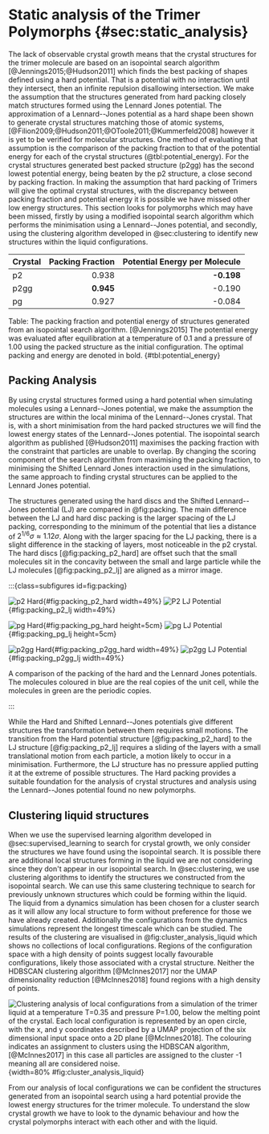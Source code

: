 # Static analysis of the Trimer Polymorphs {#sec:static_analysis}

The lack of observable crystal growth
means that the crystal structures for the trimer molecule
are based on an isopointal search algorithm [@Jennings2015;@Hudson2011]
which finds the best packing of shapes defined using a hard potential.
That is a potential with no interaction until they intersect,
then an infinite repulsion disallowing intersection.
We make the assumption that the structures generated from hard packing
closely match structures formed using the Lennard Jones potential.
The approximation of a Lennard--Jones potential as a hard shape
been shown to generate crystal structures
matching those of atomic systems, [@Filion2009;@Hudson2011;@OToole2011;@Kummerfeld2008]
however it is yet to be verified for molecular structures.
One method of evaluating that assumption
is the comparison of the packing fraction to that of the potential energy
for each of the crystal structures (@tbl:potential_energy).
For the crystal structures generated best packed structure (p2gg)
has the second lowest potential energy,
being beaten by the p2 structure,
a close second by packing fraction.
In making the assumption that hard packing of Trimers
will give the optimal crystal structures,
with the discrepancy between packing fraction and potential energy
it is possible we have missed other low energy structures.
This section looks for polymorphs which may have been missed,
firstly by using a modified isopointal search algorithm
which performs the minimisation using a Lennard--Jones potential,
and secondly, using the clustering algorithm developed in @sec:clustering
to identify new structures within the liquid configurations.

Crystal| Packing Fraction |Potential Energy per Molecule
-------| ----------------:|-------------:
p2     | 0.938            | **-0.198**
p2gg   | **0.945**        | -0.190
pg     | 0.927            | -0.084

Table: The packing fraction and potential energy of structures generated
from an isopointal search algorithm. [@Jennings2015]
The potential energy was evaluated after equilibration at a
temperature of 0.1 and a pressure of 1.00
using the packed structure as the initial configuration.
The optimal packing and energy are denoted in bold. {#tbl:potential_energy}

## Packing Analysis

By using crystal structures formed using a hard potential
when simulating molecules using a Lennard--Jones potential,
we make the assumption the structures
are within the local minima of the Lennard--Jones crystal.
That is, with a short minimisation from the hard packed structures
we will find the lowest energy states of the Lennard--Jones potential.
The isopointal search algorithm as published [@Hudson2011]
maximises the packing fraction with the constraint
that particles are unable to overlap.
By changing the scoring component of the search algorithm from
maximising the packing fraction,
to minimising the Shifted Lennard Jones interaction used in the simulations,
the same approach to finding crystal structures
can be applied to the Lennard Jones potential.

The structures generated using
the hard discs and the Shifted Lennard--Jones potential (LJ)
are compared in @fig:packing.
The main difference between the LJ and hard disc packing
is the larger spacing of the LJ packing,
corresponding to the minimum of the potential
that lies a distance of $2^{1/6}\sigma \approx 1.12\sigma$.
Along with the larger spacing for the LJ packing,
there is a slight difference in the stacking of layers,
most noticeable in the p2 crystal.
The hard discs [@fig:packing_p2_hard] are offset
such that the small molecules sit in the concavity between
the small and large particle
while the LJ molecules [@fig:packing_p2_lj] are aligned
as a mirror image.

:::{class=subfigures id=fig:packing}

![p2 Hard](../Projects/Crystal_Melting/figures/Trimer-p2-Hard.svg){#fig:packing_p2_hard width=49%}
![P2 LJ Potential](../Projects/Crystal_Melting/figures/Trimer-p2-LJ.svg){#fig:packing_p2_lj width=49%}

![pg
Hard](../Projects/Crystal_Melting/figures/Trimer-p1g1-Hard.svg){#fig:packing_pg_hard height=5cm}
![pg LJ
Potential](../Projects/Crystal_Melting/figures/Trimer-p1g1-LJ.svg){#fig:packing_pg_lj height=5cm}

![p2gg
Hard](../Projects/Crystal_Melting/figures/Trimer-p2gg-Hard.svg){#fig:packing_p2gg_hard width=49%}
![p2gg LJ
Potential](../Projects/Crystal_Melting/figures/Trimer-p2gg-LJ.svg){#fig:packing_p2gg_lj width=49%}

A comparison of the packing of the hard and the Lennard Jones potentials.
The molecules coloured in blue are the real copies of the unit cell,
while the molecules in green are the periodic copies.

:::

While the Hard and Shifted Lennard--Jones potentials
give different structures
the transformation between them requires small motions.
The transition from the Hard potential structure [@fig:packing_p2_hard]
to the LJ structure [@fig:packing_p2_lj]
requires a sliding of the layers
with a small translational motion from each particle,
a motion likely to occur in a minimisation.
Furthermore, the LJ structure has no pressure applied
putting it at the extreme of possible structures.
The Hard packing provides a suitable foundation
for the analysis of crystal structures
and analysis using the Lennard--Jones potential
found no new polymorphs.

## Clustering liquid structures

When we use the supervised learning algorithm
developed in @sec:supervised_learning
to search for crystal growth,
we only consider the structures we have found using the isopointal search.
It is possible there are additional local structures forming in the liquid
we are not considering
since they don't appear in our isopointal search.
In @sec:clustering, we use clustering algorithms to identify
the structures we constructed from the isopointal search.
We can use this same clustering technique
to search for previously unknown structures
which could be forming within the liquid.
The liquid from a dynamics simulation
has been chosen for a cluster search
as it will allow any local structure to form
without preference for those we have already created.
Additionally the configurations from the dynamics simulations
represent the longest timescale which can be studied.
The results of the clustering are visualised in @fig:cluster_analysis_liquid
which shows no collections of local configurations.
Regions of the configuration space with a high density of points
suggest locally favourable configurations,
likely those associated with a crystal structure.
Neither the HDBSCAN clustering algorithm [@McInnes2017]
nor the UMAP dimensionality reduction [@McInnes2018]
found regions with a high density of points.

![Clustering analysis of local configurations
from a simulation of the trimer liquid
at a temperature $T=0.35$ and pressure $P=1.00$,
below the melting point of the crystal.
Each local configuration is represented by an open circle,
with the x, and y coordinates described by
a UMAP projection of the six dimensional input space
onto a 2D plane [@McInnes2018].
The colouring indicates an assignment to clusters
using the HDBSCAN algorithm, [@McInnes2017]
in this case all particles are assigned to the cluster -1
meaning all are considered noise.
](../Projects/Crystal_Melting/figures/clustering_liquid.svg){width=80% #fig:cluster_analysis_liquid}

From our analysis of local configurations
we can be confident the structures generated
from an isopointal search using a hard potential
provide the lowest energy structures for the trimer molecule.
To understand the slow crystal growth
we have to look to the dynamic behaviour
and how the crystal polymorphs interact with each other
and with the liquid.
